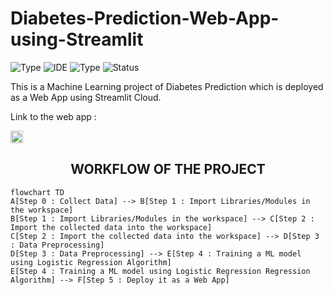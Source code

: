 # Diabetes-Prediction-Web-App-using-Streamlit

![Type](https://img.shields.io/badge/Machine-Learning-red.svg)
![IDE](https://img.shields.io/badge/IDE-JupyterNotebook-orange.svg)
![Type](https://img.shields.io/badge/Type-Supervised-yellow.svg)
![Status](https://img.shields.io/badge/Status-Completed-darkgreen.svg)

This is a Machine Learning project of Diabetes Prediction which is deployed as a Web App using Streamlit Cloud.

Link to the web app : 

<a href=" https://dvamsidhar2002-diabetes-pred-diabetes-prediction-web-app-3c1wfu.streamlit.app/">
    <img src="https://img.shields.io/badge/Diabetes Prediction System-0A0A0A?style=plastic&logo=HERE&logoColor=white" height=20></a>

<h2 align='center'>WORKFLOW OF THE PROJECT</h2>

```mermaid
flowchart TD
A[Step 0 : Collect Data] --> B[Step 1 : Import Libraries/Modules in the workspace]
B[Step 1 : Import Libraries/Modules in the workspace] --> C[Step 2 : Import the collected data into the workspace]
C[Step 2 : Import the collected data into the workspace] --> D[Step 3 : Data Preprocessing]
D[Step 3 : Data Preprocessing] --> E[Step 4 : Training a ML model using Logistic Regression Algorithm]
E[Step 4 : Training a ML model using Logistic Regression Regression Algorithm] --> F[Step 5 : Deploy it as a Web App]
```
